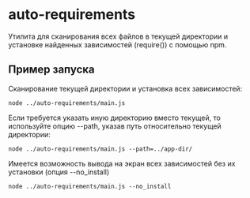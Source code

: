 # auto-requirements

Утилита для сканирования всех файлов в текущей директории и установке найденных зависимостей (require()) с помощью npm.

## Пример запуска

Сканирование текущей директории и установка всех зависимостей:

```
node ../auto-requirements/main.js
```

Если требуется указать иную директорию вместо текущей, то используйте опцию --path, указав путь относительно текущей директории:

```
node ../auto-requirements/main.js --path=../app-dir/
```

Имеется возможность вывода на экран всех зависимостей без их установки (опция --no_install)

```
node ../auto-requirements/main.js --no_install
```
